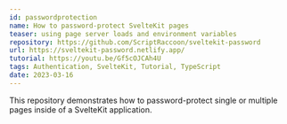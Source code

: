 ```yaml
---
id: passwordprotection
name: How to password-protect SvelteKit pages
teaser: using page server loads and environment variables
repository: https://github.com/ScriptRaccoon/sveltekit-password
url: https://sveltekit-password.netlify.app/
tutorial: https://youtu.be/Gf5cOJCAh4U
tags: Authentication, SvelteKit, Tutorial, TypeScript
date: 2023-03-16
---
```


This repository demonstrates how to password-protect single or multiple pages inside of a SvelteKit application.
